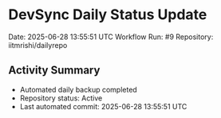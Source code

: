 # DevSync Daily Status Update
Date: 2025-06-28 13:55:51 UTC
Workflow Run: #9
Repository: iitmrishi/dailyrepo

## Activity Summary
- Automated daily backup completed
- Repository status: Active
- Last automated commit: 2025-06-28 13:55:51 UTC
